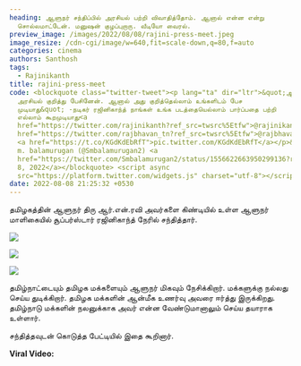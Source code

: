 ```yaml
---
heading: ஆளுநர் சந்திப்பில் அரசியல் பற்றி விவாதித்தோம். ஆனால் என்ன என்று
  சொல்லமாட்டேன். மனுஷன் குழப்புறாரு. வீடியோ வைரல்.
preview_image: /images/2022/08/08/rajini-press-meet.jpeg
image_resize: /cdn-cgi/image/w=640,fit=scale-down,q=80,f=auto
categories: cinema
authors: Santhosh
tags:
  - Rajinikanth
title: rajini-press-meet
code: <blockquote class="twitter-tweet"><p lang="ta" dir="ltr">&quot;ஆளுநரிடம்
  அரசியல் குறித்து பேசினேன். ஆனால் அது குறித்தெல்லாம் உங்களிடம் பேச
  முடியாது&quot; -நடிகர் ரஜினிகாந்த் நாங்கள் உங்க படத்தையெல்லாம் பார்ப்பதை பற்றி
  எல்லாம் கூறமுடியாது<a
  href="https://twitter.com/rajinikanth?ref_src=twsrc%5Etfw">@rajinikanth</a> <a
  href="https://twitter.com/rajbhavan_tn?ref_src=twsrc%5Etfw">@rajbhavan_tn</a>
  <a href="https://t.co/KGdKdEbRfT">pic.twitter.com/KGdKdEbRfT</a></p>&mdash; S
  m. balamurugan (@Smbalamurugan2) <a
  href="https://twitter.com/Smbalamurugan2/status/1556622663950299136?ref_src=twsrc%5Etfw">August
  8, 2022</a></blockquote> <script async
  src="https://platform.twitter.com/widgets.js" charset="utf-8"></script>
date: 2022-08-08 21:25:32 +0530
---
```

தமிழகத்தின் ஆளுநர் திரு ஆர்.என்.ரவி அவர்களை கிண்டியில் உள்ள ஆளுநர் மாளிகையில் சூப்பர்ஸ்டார் ரஜினிகாந்த் நேரில் சந்தித்தார்.

![](/images/2022/08/08/rajinikanth-ravi-meeting.jpeg)

![](/images/2022/08/08/rajinikanth-ravi-meeting-1.jpeg)

![](/images/2022/08/08/rajinikanth-ravi-meeting-2.jpeg)

தமிழ்நாட்டையும் தமிழக மக்களையும் ஆளுநர் மிகவும் நேசிக்கிறார். மக்களுக்கு நல்லது செய்ய துடிக்கிறார். தமிழக மக்களின் ஆன்மீக உணர்வு அவரை ஈர்த்து இருக்கிறது. தமிழ்நாடு மக்களின் நலனுக்காக அவர் என்ன வேண்டுமானாலும் செய்ய தயாராக உள்ளார்.

சந்தித்தவுடன் கொடுத்த பேட்டியில் இதை கூறினார்.

**Viral Video:**